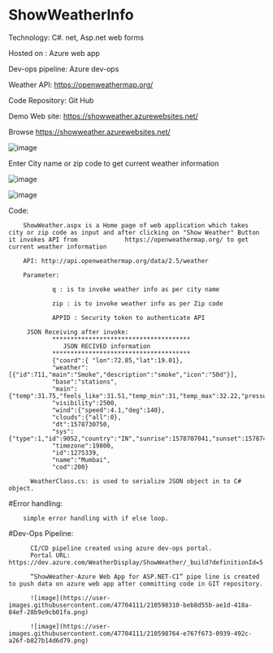 # ShowWeatherInfo

Technology: C#. net, Asp.net web forms 

Hosted on : Azure web app

Dev-ops pipeline: Azure dev-ops

Weather API: https://openweathermap.org/

Code Repository: Git Hub

Demo Web site: https://showweather.azurewebsites.net/

Browse https://showweather.azurewebsites.net/

![image](https://user-images.githubusercontent.com/47704111/210596975-e865ce80-85f3-463b-9669-6ce55eef25eb.png)

Enter City name or zip code to get current weather information 

![image](https://user-images.githubusercontent.com/47704111/210601813-9e102adc-27e4-4042-8408-4f5ca074e80c.png)



![image](https://user-images.githubusercontent.com/47704111/210601586-9ac31d29-118f-40c9-95ec-af40915d9691.png)



Code:

        ShowWeather.aspx is a Home page of web application which takes city or zip code as input and after clicking on "Show Weather" Button it invokes API from             https://openweathermap.org/ to get current weather information

        API: http://api.openweathermap.org/data/2.5/weather

        Parameter: 

                q : is to invoke weather info as per city name 

                zip : is to invoke weather info as per Zip code 

                APPID : Security token to authenticate API

         JSON Receiving after invoke:
                **************************************
                   JSON RECIVED information   
                **************************************  
                {"coord":{ "lon":72.85,"lat":19.01},  
                "weather":[{"id":711,"main":"Smoke","description":"smoke","icon":"50d"}],  
                "base":"stations",  
                "main":{"temp":31.75,"feels_like":31.51,"temp_min":31,"temp_max":32.22,"pressure":1014,"humidity":43},  
                "visibility":2500,  
                "wind":{"speed":4.1,"deg":140},  
                "clouds":{"all":0},  
                "dt":1578730750,  
                "sys":{"type":1,"id":9052,"country":"IN","sunrise":1578707041,"sunset":1578746875},  
                "timezone":19800,  
                "id":1275339,  
                "name":"Mumbai",  
                "cod":200}  

          WeatherClass.cs: is used to serialize JSON object in to C# object.
  
  #Error handling: 
  
        simple error handling with if else loop.
  
  #Dev-Ops Pipeline:
  
          CI/CD pipeline created using azure dev-ops portal.
          Portal URL: https://dev.azure.com/WeatherDisplay/ShowWeather/_build?definitionId=5

          “ShowWeather-Azure Web App for ASP.NET-CI” pipe line is created to push data on azure web app after committing code in GIT repository.

          ![image](https://user-images.githubusercontent.com/47704111/210598310-beb8d55b-ae1d-418a-84ef-28b9e9cb01fa.png)

          ![image](https://user-images.githubusercontent.com/47704111/210598764-e767f673-0939-492c-a26f-b827b14d6d79.png)


  
  
  


